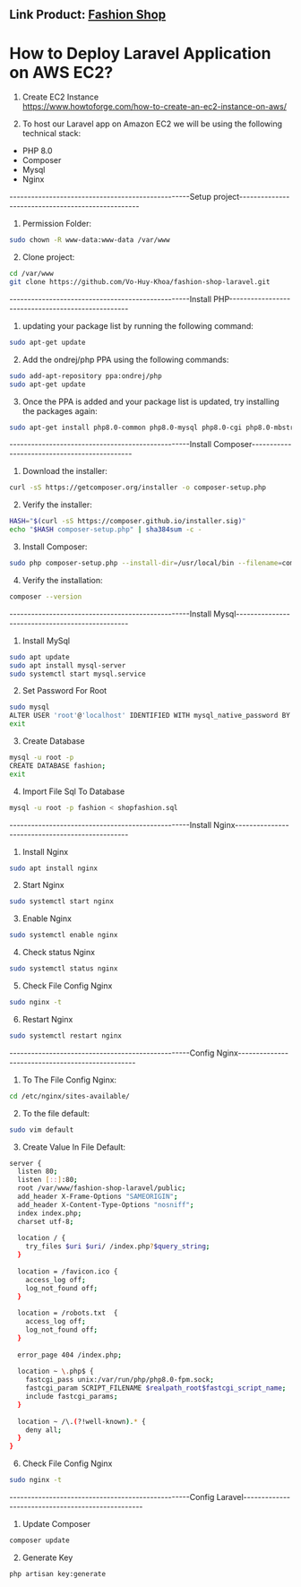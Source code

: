 <h2>Link Product: <a href="http://ec2-54-199-11-6.ap-northeast-1.compute.amazonaws.com/" target="_blank">Fashion Shop</a></h2>

<h1>How to Deploy Laravel Application on AWS EC2?</h1>

1. Create EC2 Instance<br>
https://www.howtoforge.com/how-to-create-an-ec2-instance-on-aws/

2. To host our Laravel app on Amazon EC2 we will be using the following technical stack:
- PHP 8.0 <br>
- Composer<br>
- Mysql<br>
- Nginx<br>


--------------------------------------------------Setup project--------------------------------------------------

1. Permission Folder:
```bash
sudo chown -R www-data:www-data /var/www
```
2. Clone project:
```bash
cd /var/www
git clone https://github.com/Vo-Huy-Khoa/fashion-shop-laravel.git
```
--------------------------------------------------Install PHP--------------------------------------------------

1. updating your package list by running the following command:
```bash
sudo apt-get update
```
2. Add the ondrej/php PPA using the following commands:
```bash
sudo add-apt-repository ppa:ondrej/php
sudo apt-get update
```
3. Once the PPA is added and your package list is updated, try installing the packages again:
```bash
sudo apt-get install php8.0-common php8.0-mysql php8.0-cgi php8.0-mbstring php8.0-curl php8.0-gd php8.0-xml php8.0-xmlrpc php-pear php8.0-fpm
```
--------------------------------------------------Install Composer---------------------------------------------
1. Download the installer: <br>
``` bash
curl -sS https://getcomposer.org/installer -o composer-setup.php
```

2. Verify the installer: <br>
``` bash
HASH="$(curl -sS https://composer.github.io/installer.sig)"
echo "$HASH composer-setup.php" | sha384sum -c -
```
3. Install Composer: <br>
``` bash
sudo php composer-setup.php --install-dir=/usr/local/bin --filename=composer
```
4. Verify the installation: <br>
``` bash
composer --version
```

--------------------------------------------------Install Mysql------------------------------------------------

1. Install MySql
```bash
sudo apt update
sudo apt install mysql-server
sudo systemctl start mysql.service
```

2. Set Password For Root
```bash
sudo mysql
ALTER USER 'root'@'localhost' IDENTIFIED WITH mysql_native_password BY '123456';
exit
```

3. Create Database
```bash
mysql -u root -p
CREATE DATABASE fashion;
exit
```
4. Import File Sql To Database
```bash
mysql -u root -p fashion < shopfashion.sql
```
--------------------------------------------------Install Nginx------------------------------------------------

1. Install Nginx
```bash
sudo apt install nginx
```
2. Start Nginx
```bash
sudo systemctl start nginx
```
3. Enable Nginx
```bash
sudo systemctl enable nginx
```
4. Check status Nginx
```bash
sudo systemctl status nginx
```
5. Check File Config Nginx
```bash
sudo nginx -t
```
6. Restart Nginx
```bash
sudo systemctl restart nginx
```
--------------------------------------------------Config Nginx-------------------------------------------------

1. To The File Config Nginx:
```bash
cd /etc/nginx/sites-available/
```
2. To the file default:
```bash
sudo vim default
```
3. Create Value In File Default:
```bash
server {
  listen 80;
  listen [::]:80;
  root /var/www/fashion-shop-laravel/public;
  add_header X-Frame-Options "SAMEORIGIN";
  add_header X-Content-Type-Options "nosniff";
  index index.php;
  charset utf-8;
  
  location / {
    try_files $uri $uri/ /index.php?$query_string;
  }
  
  location = /favicon.ico { 
    access_log off; 
    log_not_found off; 
  }
  
  location = /robots.txt  { 
    access_log off; 
    log_not_found off; 
  }
  
  error_page 404 /index.php;
  
  location ~ \.php$ {
    fastcgi_pass unix:/var/run/php/php8.0-fpm.sock;
    fastcgi_param SCRIPT_FILENAME $realpath_root$fastcgi_script_name;
    include fastcgi_params;
  }
  
  location ~ /\.(?!well-known).* {
    deny all;
  }
}

```
6. Check File Config Nginx
```bash
sudo nginx -t
```
--------------------------------------------------Config Laravel--------------------------------------------------
1. Update Composer
```bash
composer update
```
2. Generate Key
```bash
php artisan key:generate
```
